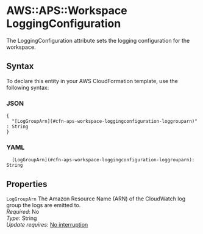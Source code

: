 # AWS::APS::Workspace LoggingConfiguration<a name="aws-properties-aps-workspace-loggingconfiguration"></a>

The LoggingConfiguration attribute sets the logging configuration for the workspace\.

## Syntax<a name="aws-properties-aps-workspace-loggingconfiguration-syntax"></a>

To declare this entity in your AWS CloudFormation template, use the following syntax:

### JSON<a name="aws-properties-aps-workspace-loggingconfiguration-syntax.json"></a>

```
{
  "[LogGroupArn](#cfn-aps-workspace-loggingconfiguration-loggrouparn)" : String
}
```

### YAML<a name="aws-properties-aps-workspace-loggingconfiguration-syntax.yaml"></a>

```
  [LogGroupArn](#cfn-aps-workspace-loggingconfiguration-loggrouparn): String
```

## Properties<a name="aws-properties-aps-workspace-loggingconfiguration-properties"></a>

`LogGroupArn` <a name="cfn-aps-workspace-loggingconfiguration-loggrouparn"></a>
The Amazon Resource Name \(ARN\) of the CloudWatch log group the logs are emitted to\.  
_Required_: No  
_Type_: String  
_Update requires_: [No interruption](https://docs.aws.amazon.com/AWSCloudFormation/latest/UserGuide/using-cfn-updating-stacks-update-behaviors.html#update-no-interrupt)
